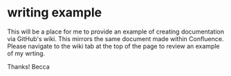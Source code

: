 # writing example
This will be a place for me to provide an example of creating documentation via GitHub's wiki. This mirrors the same document made within Confluence.  
Please navigate to the wiki tab at the top of the page to review an example of my wrting. 

Thanks!
Becca
